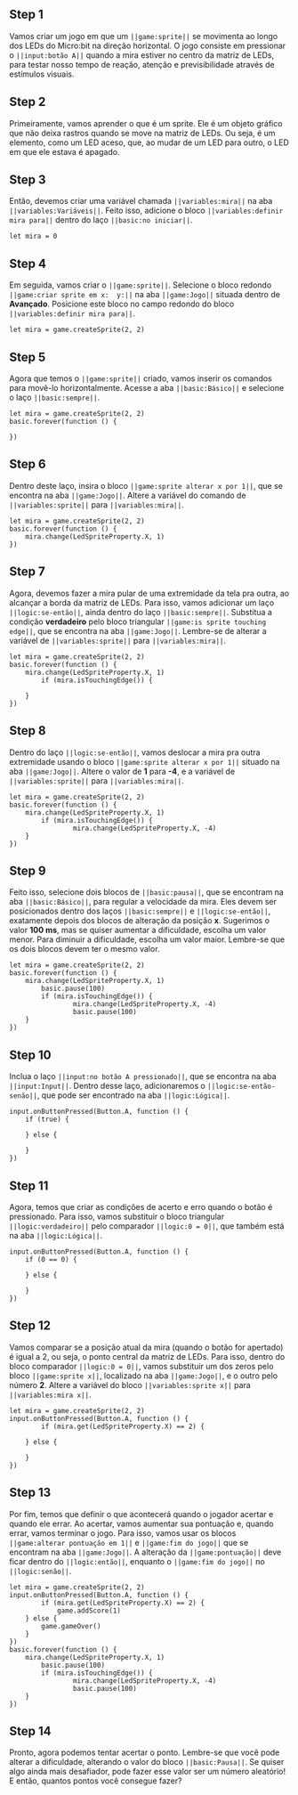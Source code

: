 ## Step 1

Vamos criar um jogo em que um `||game:sprite||` se movimenta ao longo dos LEDs do Micro:bit na direção horizontal.
O jogo consiste em pressionar o `||input:botão A||` quando a mira estiver no centro da matriz de LEDs, para testar nosso tempo de reação, atenção e
previsibilidade através de estímulos visuais.

## Step 2

Primeiramente, vamos aprender o que é um sprite. Ele é um objeto gráfico que não
deixa rastros quando se move na matriz de LEDs. Ou seja, é um elemento, como um LED aceso,
que, ao mudar de um LED para outro, o LED em que ele estava é apagado.

## Step 3

Então, devemos criar uma variável chamada `||variables:mira||` na aba `||variables:Variáveis||`.
Feito isso, adicione o bloco `||variables:definir mira para||` dentro do laço `||basic:no iniciar||`.

```blocks
let mira = 0
```

## Step 4

Em seguida, vamos criar o `||game:sprite||`. Selecione o bloco redondo `||game:criar sprite em x:  y:||`
na aba `||game:Jogo||` situada dentro de **Avançado**. Posicione este bloco no campo redondo do bloco `||variables:definir mira para||`.

```blocks
let mira = game.createSprite(2, 2)
```

## Step 5

Agora que temos o `||game:sprite||` criado, vamos inserir os comandos para movê-lo horizontalmente.
Acesse a aba `||basic:Básico||` e selecione o laço `||basic:sempre||`.

```blocks
let mira = game.createSprite(2, 2)
basic.forever(function () {

})
```

## Step 6

Dentro deste laço, insira o bloco `||game:sprite alterar x por 1||`, que se
encontra na aba `||game:Jogo||`. Altere a variável do comando de `||variables:sprite||` para `||variables:mira||`.

```blocks
let mira = game.createSprite(2, 2)
basic.forever(function () {
    mira.change(LedSpriteProperty.X, 1)
})
```

## Step 7

Agora, devemos fazer a mira pular de uma extremidade da tela pra outra, ao alcançar a borda da matriz de LEDs.
Para isso, vamos adicionar um laço `||logic:se-então||`, ainda dentro do laço `||basic:sempre||`.
Substitua a condição **verdadeiro** pelo bloco triangular `||game:is sprite touching edge||`, que se encontra na aba `||game:Jogo||`.
Lembre-se de alterar a variável de `||variables:sprite||` para `||variables:mira||`.

```blocks
let mira = game.createSprite(2, 2)
basic.forever(function () {
    mira.change(LedSpriteProperty.X, 1)
		if (mira.isTouchingEdge()) {

    }
})
```

## Step 8

Dentro do laço `||logic:se-então||`, vamos deslocar a mira pra outra extremidade
usando o bloco `||game:sprite alterar x por 1||` situado na aba `||game:Jogo||`. Altere o valor de **1** para **-4**, e a variável de `||variables:sprite||` para `||variables:mira||`.

```blocks
let mira = game.createSprite(2, 2)
basic.forever(function () {
    mira.change(LedSpriteProperty.X, 1)
		if (mira.isTouchingEdge()) {
				mira.change(LedSpriteProperty.X, -4)
    }
})
```

## Step 9

Feito isso, selecione dois blocos de `||basic:pausa||`, que se encontram na aba
`||basic:Básico||`, para regular a velocidade da mira. Eles devem ser posicionados
dentro dos laços `||basic:sempre||` e `||logic:se-então||`, exatamente depois dos blocos de alteração da posição **x**.
Sugerimos o valor **100 ms**, mas se quiser aumentar a dificuldade, escolha um valor menor. Para diminuir a dificuldade,
escolha um valor maior. Lembre-se que os dois blocos devem ter o mesmo valor.

```blocks
let mira = game.createSprite(2, 2)
basic.forever(function () {
    mira.change(LedSpriteProperty.X, 1)
		basic.pause(100)
		if (mira.isTouchingEdge()) {
				mira.change(LedSpriteProperty.X, -4)
				basic.pause(100)
    }
})
```

## Step 10

Inclua o laço `||input:no botão A pressionado||`, que se encontra na aba
`||input:Input||`. Dentro desse laço, adicionaremos o `||logic:se-então-senão||`,
que pode ser encontrado na aba `||logic:Lógica||`.

```blocks
input.onButtonPressed(Button.A, function () {
    if (true) {

    } else {

    }
})
```

## Step 11

Agora, temos que criar as condições de acerto e erro quando o botão é pressionado. Para isso,
vamos substituir o bloco triangular `||logic:verdadeiro||` pelo comparador `||logic:0 = 0||`,
que também está na aba `||logic:Lógica||`.

```blocks
input.onButtonPressed(Button.A, function () {
    if (0 == 0) {

    } else {

    }
})
```

## Step 12

Vamos comparar se a posição atual da mira (quando o botão for apertado) é igual a 2, ou seja,
o ponto central da matriz de LEDs. Para isso, dentro do bloco comparador `||logic:0 = 0||`, vamos substituir
um dos zeros pelo bloco `||game:sprite x||`, localizado na aba `||game:Jogo||`, e o outro pelo número **2**.
Altere a variável do bloco `||variables:sprite x||` para `||variables:mira x||`.

```blocks
let mira = game.createSprite(2, 2)
input.onButtonPressed(Button.A, function () {
		if (mira.get(LedSpriteProperty.X) == 2) {

    } else {

    }
})
```

## Step 13

Por fim, temos que definir o que acontecerá quando o jogador acertar e quando ele errar.
Ao acertar, vamos aumentar sua pontuação e, quando errar, vamos terminar o jogo.
Para isso, vamos usar os blocos `||game:alterar pontuação em 1||` e `||game:fim do jogo||`
que se encontram na aba `||game:Jogo||`. A alteração da `||game:pontuação||` deve ficar dentro do `||logic:então||`,
enquanto o `||game:fim do jogo||` no `||logic:senão||`.

```blocks
let mira = game.createSprite(2, 2)
input.onButtonPressed(Button.A, function () {
		if (mira.get(LedSpriteProperty.X) == 2) {
			game.addScore(1)
    } else {
    	game.gameOver()
    }
})
basic.forever(function () {
    mira.change(LedSpriteProperty.X, 1)
		basic.pause(100)
		if (mira.isTouchingEdge()) {
				mira.change(LedSpriteProperty.X, -4)
				basic.pause(100)
    }
})
```

## Step 14

Pronto, agora podemos tentar acertar o ponto. Lembre-se que você pode alterar a dificuldade,
alterando o valor do bloco `||basic:Pausa||`. Se quiser algo ainda mais desafiador, pode
fazer esse valor ser um número aleatório! E então, quantos pontos você consegue fazer?
